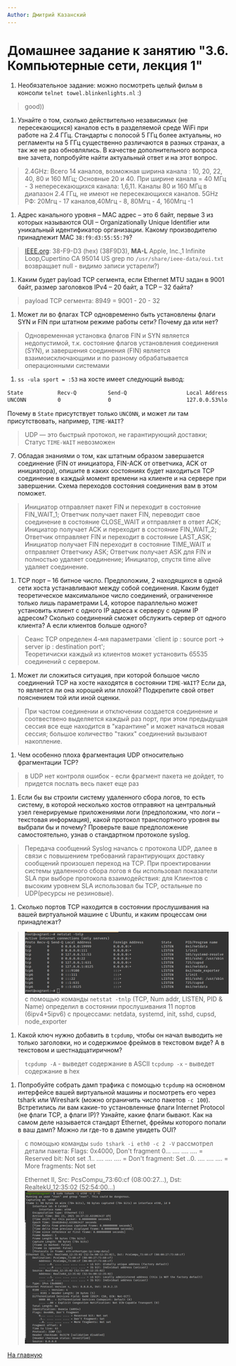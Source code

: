 ```yaml
---
Author: Дмитрий Казанский
---
```


# Домашнее задание к занятию "3.6. Компьютерные сети, лекция 1"

1. Необязательное задание:
можно посмотреть целый фильм в консоли `telnet towel.blinkenlights.nl` :)
  > good))

1. Узнайте о том, сколько действительно независимых (не пересекающихся) каналов есть в разделяемой среде WiFi при работе на 2.4 ГГц. Стандарты с полосой 5 ГГц более актуальны, но регламенты на 5 ГГц существенно различаются в разных странах, а так же не раз обновлялись. В качестве дополнительного вопроса вне зачета, попробуйте найти актуальный ответ и на этот вопрос.
  > 2.4GHz: Всего 14 каналов, возможная ширина канала : 10, 20, 22, 40, 80 и 160 МГц; Основные 20 и 40.
  При ширине канала = 40 МГц - 3 непересекающихся канала: 1,6,11.
  Каналы 80 и 160 МГц в диапазон 2.4 ГГц, не имеют не пересекающихся каналов.
  > 5GHz РФ: 20Мгц - 17 каналов,40Мгц - 8, 80Мгц - 4, 160Мгц -1
  >

1. Адрес канального уровня – MAC адрес – это 6 байт, первые 3 из которых называются OUI – Organizationally Unique Identifier или уникальный идентификатор организации. Какому производителю принадлежит MAC `38:f9:d3:55:55:79`?
  > [IEEE.org](https://regauth.standards.ieee.org/standards-ra-web/pub/view.html#registries): 
  > 38-F9-D3 (hex) (38F9D3), **MA-L** 	Apple, Inc.,1 Infinite Loop,Cupertino CA 95014 US 
  > grep по `/usr/share/ieee-data/oui.txt` возвращает null - видимо записи устарели?)

1. Каким будет payload TCP сегмента, если Ethernet MTU задан в 9001 байт, размер заголовков IPv4 – 20 байт, а TCP – 32 байта?
  > payload TCP сегмента: 8949 = 9001 - 20 - 32
  > 
1. Может ли во флагах TCP одновременно быть установлены флаги SYN и FIN при штатном режиме работы сети? Почему да или нет?
  > Одновременная установка флагов FIN и SYN является недопустимой, т.к. состояние флагов установления соединения (SYN),  и завершения соединения (FIN) является взаимоисключающими и по разному обрабатывается операционными системами 
  >
  >
1. `ss -ula sport = :53` на хосте имеет следующий вывод:

```bash
State           Recv-Q          Send-Q                   Local Address:Port                     Peer Address:Port          Process
UNCONN          0               0                        127.0.0.53%lo:domain                        0.0.0.0:*
```

Почему в `State` присутствует только `UNCONN`, и может ли там присутствовать, например, `TIME-WAIT`?
  > UDP — это быстрый протокол, не гарантирующий доставки; Статус `TIME-WAIT` невозможен 
  >

7. Обладая знаниями о том, как штатным образом завершается соединение (FIN от инициатора, FIN-ACK от ответчика, ACK от инициатора), опишите в каких состояниях будет находиться TCP соединение в каждый момент времени на клиенте и на сервере при завершении. Схема переходов состояния соединения вам в этом поможет.

  > Инициатор отправляет пакет FIN и переходит в состояние FIN_WAIT_1;
  > Ответчик получает пакет FIN, переводит свое соединение в состояние CLOSE_WAIT и отправляет в ответ ACK;
  > Инициатор получает ACK и переходит в состояние FIN_WAIT_2;
  > Ответчик отправляет FIN и переходит в состояние LAST_ASK;
  > Инициатор получает FIN  переходит в состояние TIME_WAIT и отправляет Ответчику ASK;
  > Ответчик получает ASK для FIN и полностью удаляет соединение;
  > Инициатор, спустя time alive удаляет соединение. 

1. TCP порт – 16 битное число. Предположим, 2 находящихся в одной сети хоста устанавливают между собой соединения. Каким будет теоретическое максимальное число соединений, ограниченное только лишь параметрами L4, которое параллельно может установить клиент с одного IP адреса к серверу с одним IP адресом? Сколько соединений сможет обслужить сервер от одного клиента? А если клиентов больше одного?
  > Сеанс ТСР определен 4-мя параметрами `client ip : source port  -> server ip : destination port';  
  > Теоретичиски каждый из клиентов может установить 65535 соединений с сервером.
  >

1. Может ли сложиться ситуация, при которой большое число соединений TCP на хосте находятся в состоянии  `TIME-WAIT`? Если да, то является ли она хорошей или плохой? Подкрепите свой ответ пояснением той или иной оценки.
  > При частом соединении и отключении создается соединение и соотвествено выделяется каждый раз порт,
    при этом предыдущая сессия все еще находится в "карантине" и может начаться новая сессия; большое количество "таких"  соединений вызывают накопление.
  >

1. Чем особенно плоха фрагментация UDP относительно фрагментации TCP?
  > в UDP нет контроля ошибок - если фрагмент пакета не дойдет, то придется послать весь пакет еще раз
  >

1. Если бы вы строили систему удаленного сбора логов, то есть систему, в которой несколько хостов отправяют на центральный узел генерируемые приложениями логи (предположим, что логи – текстовая информация), какой протокол транспортного уровня вы выбрали бы и почему? Проверьте ваше предположение самостоятельно, узнав о стандартном протоколе syslog.
  > Передача сообщений Syslog началсь с протокола UDP, далее в связи с повышением требований гарантирующих доставку сообщений произошел переход на TCP. 
  > При проектировании системы удаленного сбора логов я бы использовал показатели SLA при выборе протокола взаимодействия: для Клиентов с высоким уровнем SLA использовал бы TCP, остальные по UDP(ресурсы не резиновые).

1. Сколько портов TCP находится в состоянии прослушивания на вашей виртуальной машине с Ubuntu, и каким процессам они принадлежат?
  > ![](assets/netstat-tnlp.png) 
  > с помощью команды `netstat -tnlp` (TCP, Num addr, LISTEN, PID & Name) определил в состоянии прослушивания 11 портов (6ipv4+5ipv6) с процессами: netdata, systemd, init, sshd, cupsd, node_exporter
  >

1. Какой ключ нужно добавить в `tcpdump`, чтобы он начал выводить не только заголовки, но и содержимое фреймов в текстовом виде? А в текстовом и шестнадцатиричном?
  > `tcpdump -A` - выведет содержание в ASCII 
  > `tcpdump -x` - выведет содержание в hex 

1. Попробуйте собрать дамп трафика с помощью `tcpdump` на основном интерфейсе вашей виртуальной машины и посмотреть его через tshark или Wireshark (можно ограничить число пакетов `-c 100`). Встретились ли вам какие-то установленные флаги Internet Protocol (не флаги TCP, а флаги IP)? Узнайте, какие флаги бывают. Как на самом деле называется стандарт Ethernet, фреймы которого попали в ваш дамп? Можно ли где-то в дампе увидеть OUI?
  > с помощью команды `sudo tshark -i eth0 -c 2 -V` рассмотрел детали пакета:
  > Flags: 0x4000, Don't fragment
  >      0... .... .... .... = Reserved bit: Not set
  >      .1.. .... .... .... = Don't fragment: Set
  >      ..0. .... .... .... = More fragments: Not set
  > 
  > Ethernet II, Src: PcsCompu_73:60:cf (08:00:27...), Dst: RealtekU_12:35:02 (52:54:00...)
  > ![](assets/tshark-i-c2-V.png)


 
[На главную](../README.md)